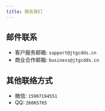 ```yaml
---
title: 联系我们
---
```


## 邮件联系

- 客户服务邮箱: `support@jtgcdds.cn`
- 商业合作邮箱: `business@jtgcdds.cn`

## 其他联络方式

- 微信: `15907194551`
- QQ: `26065765`

